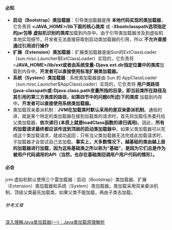 #### 必知

* **启动（Bootstrap）类加载器**：引导类加载器是用 **本地代码实现的类加载器**，它负责将 **<JAVA_HOME>/lib下面的核心类库** 或 **-Xbootclasspath选项指定的jar包等** **虚拟机识别的类库**加载到内存中。由于引导类加载器涉及到虚拟机本地实现细节，开发者无法直接获取到启动类加载器的引用，所以 **不允许直接通过引用进行操作**
* **扩展（Extension）类加载器**：扩展类加载器是由Sun的ExtClassLoader（sun.misc.Launcher$ExtClassLoader）实现的，它负责将<**JAVA_HOME>/lib/ext或者由系统变量-Djava.ext.dir指定位置中的类库**加载到内存中。**开发者可以直接使用标准扩展类加载器。**
* **系统（System）类加载器**：系统类加载器是由 Sun 的 AppClassLoader（sun.misc.Launcher$AppClassLoader）实现的，它负责将 **用户类路径(java-classpath或-Djava.class.path变量所指的目录，即当前类所在路径及其引用的第三方类库的路径，如第四节中的问题6所述)下的类库** 加载到内存中。**开发者可以直接使用系统类加载器。**
* 类加载双亲委派机制：**JVM在加载类时默认采用的是双亲委派机制**。通俗的讲，就是某个特定的类加载器在接到加载类的请求时，首先将加载任务委托给父类加载器，**依次递归 (本质上就是loadClass函数的递归调用)**。因此，**所有的加载请求最终都应该传送到顶层的启动类加载器中**。如果父类加载器可以完成这个类加载请求，就成功返回；只有当父类加载器无法完成此加载请求时，子加载器才会尝试自己去加载。**事实上，大多数情况下，越基础的类由越上层的加载器进行加载，因为这些基础类之所以称为“基础”，是因为它们总是作为被用户代码调用的API（当然，也存在基础类回调用户用户代码的情形）。**

#### 必会

jvm 虚拟机默认使用三个雷加载器：启动（Bootstrap）类加载器、扩展（Extension）类加载器和系统（System）类加载器。类加载采用双亲委派机制，顶级父类最先加载类，如果父类不能加载，再由子类去加载。

###### 参考文章

[深入理解Java类加载器(一)：Java类加载原理解析](http://blog.csdn.net/justloveyou_/article/details/72217806)